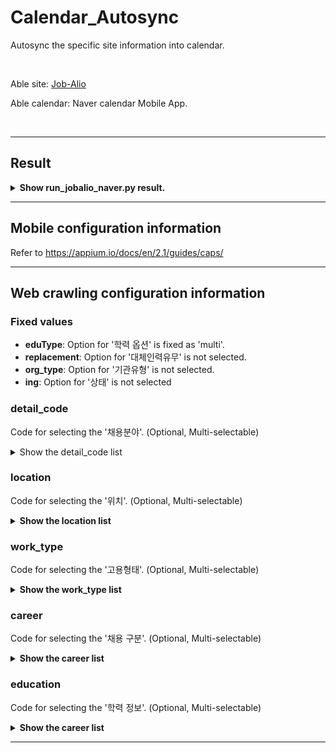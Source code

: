 # Calendar_Autosync
Autosync the specific site information into calendar.

&nbsp;

Able site: [Job-Alio](https://job.alio.go.kr/recruit.do)

Able calendar: Naver calendar Mobile App.

&nbsp;

---
## Result
<details>
<summary><b>Show run_jobalio_naver.py result.</b></summary>
<br>
<img src="_result/2023-09-15 12-26-53_run_jobalio_naver.gif" alt="run_jobalio_naver.py result">
<br>
</details>

---
## Mobile configuration information

Refer to https://appium.io/docs/en/2.1/guides/caps/

---

## Web crawling configuration information

### Fixed values

- **eduType**: Option for '학력 옵션' is fixed as 'multi'.
- **replacement**: Option for '대체인력유무' is not selected.
- **org_type**: Option for '기관유형' is not selected.
- **ing**: Option for '상태' is not selected

### detail_code
Code for selecting the '채용분야'. (Optional, Multi-selectable)
<details>
<summary>Show the detail_code list</summary>

- 600001 = 산업관리 
- 600002 = 경영·회계·사무 
- 600003 = 금융·보험 
- 600004 = 교육·자연·사회과학 
- 600005 = 법률·경찰·소방·교도·국방 
- 600006 = 보건·의료 
- 600007 = 사회복지·종교 
- 600008 = 문화·예술·디자인·방송 
- 600009 = 운전·운송 
- 600010 = 영업판매 
- 600011 = 경비·청소 
- 600012 = 이용·숙박·여행·오락·스포츠 
- 600013 = 음식서비스 
- 600014 = 건설 
- 600015 = 기계 
- 600016 = 재료 
- 600017 = 화학
- 600018 = 섬유·의복 
- 600019 = 전기·전자 
- 600020 = 정보통신 
- 600021 = 식품가공 
- 600022 = 인쇄·목재·가구·공예 
- 600023 = 환경·에너지·안전 
- 600024 = 농림어업 
- 600025 = 연구

</details>

### location
Code for selecting the '위치'. (Optional, Multi-selectable)
<details>
<summary><b>Show the location list</b></summary>

- R3009 = 해외 
- R3010 = 서울특별시
- R3011 = 인천광역시
- R3012 = 대전광역시
- R3013 = 대구광역시
- R3014 = 부산광역시
- R3015 = 광주광역시
- R3016 = 울산광역시
- R3017 = 경기도
- R3018 = 강원도
- R3019 = 충청남도
- R3020 = 충청북도
- R3021 = 경상북도
- R3022 = 경상남도
- R3023 = 전라남도
- R3024 = 전라북도
- R3025 = 제주특별자치도
- R3026 = 세종특별자치시

</details>

### work_type
Code for selecting the '고용형태'. (Optional, Multi-selectable)
<details>
<summary><b>Show the work_type list</b></summary>

- R1010 = 정규직
- R1030 = 무기계약직
- R1040 = 비정규직
- R1060 = 청년인턴(체험형)
- R1070 = 청년인턴(채용형)

</details>

### career
Code for selecting the '채용 구분'. (Optional, Multi-selectable)
<details>
<summary><b>Show the career list</b></summary>

- R2010 = 신입
- R2020 = 경력
- R2030 = 신입+경력
- R2040 = 외국인 전형

</details>

### education
Code for selecting the '학력 정보'. (Optional, Multi-selectable)
<details>
<summary><b>Show the career list</b></summary>

- R7010 = 학력무관
- R7020 = 중졸이하
- R7030 = 고졸
- R7040 = 대졸(2~3년)
- R7050 = 대졸(4년)
- R7060 = 석사
- R7070 = 박사

</details>

---
